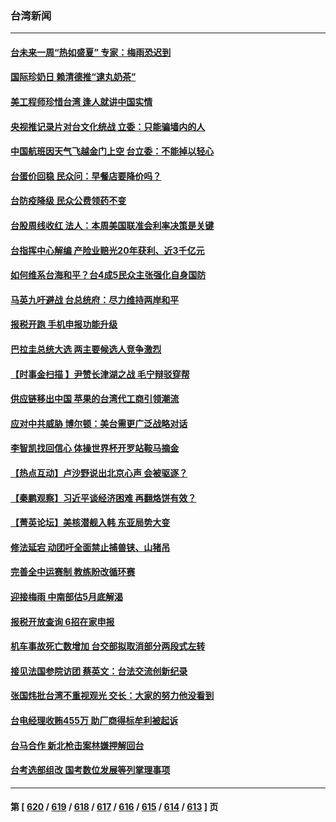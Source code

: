 ### 台湾新闻
---
#### [台未来一周“热如盛夏” 专家：梅雨恐迟到](../../pages/ncid1349361/n13985281.md) 
#### [国际珍奶日 赖清德推“逮丸奶茶”](../../pages/ncid1349361/n13985278.md) 
#### [美工程师珍惜台湾 逢人就讲中国实情](../../pages/ncid1349361/n13985269.md) 
#### [央视推记录片对台文化统战 立委：只能骗墙内的人](../../pages/ncid1349361/n13985251.md) 
#### [中国航班因天气飞越金门上空 台立委：不能掉以轻心](../../pages/ncid1349361/n13985252.md) 
#### [台蛋价回稳 民众问：早餐店要降价吗？](../../pages/ncid1349361/n13985214.md) 
#### [台防疫降级 民众公费领药不变](../../pages/ncid1349361/n13985212.md) 
#### [台股周线收红 法人：本周美国联准会利率决策是关键](../../pages/ncid1349361/n13985215.md) 
#### [台指挥中心解编 产险业赔光20年获利、近3千亿元](../../pages/ncid1349361/n13985180.md) 
#### [如何维系台海和平？台4成5民众主张强化自身国防](../../pages/ncid1349361/n13985153.md) 
#### [马英九吁避战 台总统府：尽力维持两岸和平](../../pages/ncid1349361/n13985112.md) 
#### [报税开跑 手机申报功能升级](../../pages/ncid1349361/n13985113.md) 
#### [巴拉圭总统大选 两主要候选人竞争激烈](../../pages/ncid1349361/n13985230.md) 
#### [【时事金扫描 】尹赞长津湖之战 毛宁辩驳穿帮](../../pages/ncid1349361/n13984509.md) 
#### [供应链移出中国 苹果的台湾代工商引领潮流](../../pages/ncid1349361/n13984630.md) 
#### [应对中共威胁 博尔顿：美台需更广泛战略对话](../../pages/ncid1349361/n13984506.md) 
#### [李智凯找回信心 体操世界杯开罗站鞍马摘金](../../pages/ncid1349361/n13984532.md) 
#### [【热点互动】卢沙野说出北京心声 会被驱逐？](../../pages/ncid1349361/n13984017.md) 
#### [【秦鹏观察】习近平谈经济困难 再翻烙饼有效？](../../pages/ncid1349361/n13984078.md) 
#### [【菁英论坛】美核潜舰入韩 东亚局势大变](../../pages/ncid1349361/n13984009.md) 
#### [修法延宕 动团吁全面禁止捕兽铗、山猪吊](../../pages/ncid1349361/n13983911.md) 
#### [完善全中运赛制 教练盼改循环赛](../../pages/ncid1349361/n13983906.md) 
#### [迎接梅雨 中南部估5月底解渴](../../pages/ncid1349361/n13983904.md) 
#### [报税开放查询 6招在家申报](../../pages/ncid1349361/n13983902.md) 
#### [机车事故死亡数增加 台交部拟取消部分两段式左转](../../pages/ncid1349361/n13983876.md) 
#### [接见法国参院访团 蔡英文：台法交流创新纪录](../../pages/ncid1349361/n13983872.md) 
#### [张国炜批台湾不重视观光 交长：大家的努力他没看到](../../pages/ncid1349361/n13983880.md) 
#### [台电经理收贿455万 助厂商得标牟利被起诉](../../pages/ncid1349361/n13983883.md) 
#### [台马合作 新北枪击案林嫌押解回台](../../pages/ncid1349361/n13983884.md) 
#### [台考选部组改 国考数位发展等列掌理事项](../../pages/ncid1349361/n13983878.md) 

---
#### 第 [ [620](./620.md) / [619](./619.md) / [618](./618.md) / [617](./617.md) / [616](./616.md) / [615](./615.md) / [614](./614.md) / [613](./613.md) ] 页

